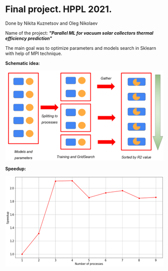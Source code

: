 # Final project. HPPL 2021.

Done by Nikita Kuznetsov and Oleg Nikolaev

Name of the project: ***"Parallel ML for vacuum solar collectors thermal efficiency prediction"***

The main goal was to optimize parameters and models search in Sklearn with help of MPI technique.

**Schematic idea:**

![alt text](https://github.com/nikuznetsov/HPPL_2021/blob/main/idea.png)

**Speedup:**

![alt text](https://github.com/nikuznetsov/HPPL_2021/blob/main/speedup.png)
